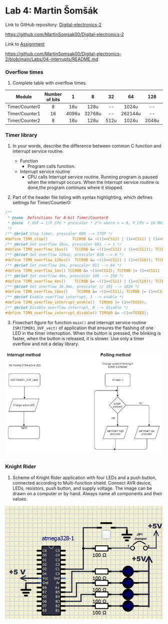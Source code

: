 # Lab 4: Martin Šomšák
Link to GitHub repository: [Digital-electronics-2](https://github.com/MartinSomsak00/Digital-electronics-2)

https://github.com/MartinSomsak00/Digital-electronics-2

Link to [Assignment](https://github.com/MartinSomsak00/Digital-electronics-2/blob/main/Labs/04-interrupts/README.md)

https://github.com/MartinSomsak00/Digital-electronics-2/blob/main/Labs/04-interrupts/README.md

### Overflow times

1. Complete table with overflow times.

| **Module** | **Number of bits** | **1** | **8** | **32** | **64** | **128** | **256** | **1024** |
| :-: | :-: | :-: | :-: | :-: | :-: | :-: | :-: | :-: |
| Timer/Counter0 | 8  | 16u | 128u | -- | 1024u | -- | 4096u | 16384u |
| Timer/Counter1 | 16 | 4096u | 32768u | -- | 262144u | -- | 1048576u | 4194304u |
| Timer/Counter2 | 8  | 16u | 128u | 512u | 1024u | 2048u | 4096u | 16384u |

### Timer library

1. In your words, describe the difference between common C function and interrupt service routine.
   * Function
        * Program calls function.
   * Interrupt service routine
        * CPU calls Interrupt service routine. Running program is paused when the interrupt occurs. When the Interrupt service routine is done,the program continues where it stopped.

2. Part of the header file listing with syntax highlighting, which defines settings for Timer/Counter0:

```c
/**
 * @name  Definitions for 8-bit Timer/Counter0
 * @note  t_OVF = 1/F_CPU * prescaler * 2^n where n = 8, F_CPU = 16 MHz
 */
/** @brief Stop timer, prescaler 000 --> STOP */
#define TIM0_stop()           TCCR0B &= ~((1<<CS12) | (1<<CS11) | (1<<CS10));
/** @brief Set overflow 16us, prescaler 001 --> 1 */
#define TIM0_overflow_16us()   TCCR0B &= ~((1<<CS12) | (1<<CS11)); TCCR0B |= (1<<CS10);
/** @brief Set overflow 128us, prescaler 010 --> 8 */
#define TIM0_overflow_128us()  TCCR0B &= ~((1<<CS12) | (1<<CS10)); TCCR0B |= (1<<CS11);
/** @brief Set overflow 1ms, prescaler 011 --> 64 */
#define TIM0_overflow_1ms() TCCR0B &= ~(1<<CS12); TCCR0B |= (1<<CS11) | (1<<CS10);
/** @brief Set overflow 4ms, prescaler 100 --> 256 */
#define TIM0_overflow_4ms()    TCCR0B &= ~((1<<CS11) | (1<<CS10)); TCCR0B |= (1<<CS12);
/** @brief Set overflow 16.3ms, prescaler // 101 --> 1024 */
#define TIM0_overflow_16ms()    TCCR0B &= ~(1<<CS11); TCCR0B |= (1<<CS12) | (1<<CS10);
/** @brief Enable overflow interrupt, 1 --> enable */
#define TIM0_overflow_interrupt_enable()  TIMSK0 |= (1<<TOIE0);
/** @brief Disable overflow interrupt, 0 --> disable */
#define TIM0_overflow_interrupt_disable() TIMSK0 &= ~(1<<TOIE0);
```


3. Flowchart figure for function `main()` and interrupt service routine `ISR(TIMER1_OVF_vect)` of application that ensures the flashing of one LED in the timer interruption. When the button is pressed, the blinking is faster, when the button is released, it is slower. Use only a timer overflow and not a delay library.


![](pictures/1.PNG) 

### Knight Rider

1. Scheme of Knight Rider application with four LEDs and a push button, connected according to Multi-function shield. Connect AVR device, LEDs, resistors, push button, and supply voltage. The image can be drawn on a computer or by hand. Always name all components and their values.

![](pictures/2.PNG) 


